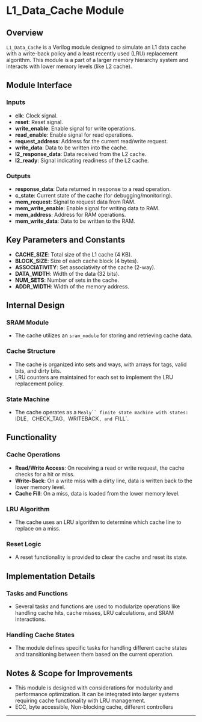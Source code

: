 # L1_Data_Cache Module

## Overview
`L1_Data_Cache` is a Verilog module designed to simulate an L1 data cache with a write-back policy and a least recently used (LRU) replacement algorithm. This module is a part of a larger memory hierarchy system and interacts with lower memory levels (like L2 cache).

## Module Interface

### Inputs
- **clk**: Clock signal.
- **reset**: Reset signal.
- **write_enable**: Enable signal for write operations.
- **read_enable**: Enable signal for read operations.
- **request_address**: Address for the current read/write request.
- **write_data**: Data to be written into the cache.
- **l2_response_data**: Data received from the L2 cache.
- **l2_ready**: Signal indicating readiness of the L2 cache.

### Outputs
- **response_data**: Data returned in response to a read operation.
- **c_state**: Current state of the cache (for debugging/monitoring).
- **mem_request**: Signal to request data from RAM.
- **mem_write_enable**: Enable signal for writing data to RAM.
- **mem_address**: Address for RAM operations.
- **mem_write_data**: Data to be written to the RAM.

## Key Parameters and Constants
- **CACHE_SIZE**: Total size of the L1 cache (4 KB).
- **BLOCK_SIZE**: Size of each cache block (4 bytes).
- **ASSOCIATIVITY**: Set associativity of the cache (2-way).
- **DATA_WIDTH**: Width of the data (32 bits).
- **NUM_SETS**: Number of sets in the cache.
- **ADDR_WIDTH**: Width of the memory address.

## Internal Design

### SRAM Module
- The cache utilizes an `sram_module` for storing and retrieving cache data.

### Cache Structure
- The cache is organized into sets and ways, with arrays for tags, valid bits, and dirty bits.
- LRU counters are maintained for each set to implement the LRU replacement policy.

### State Machine
- The cache operates as a `Mealy`` finite state machine with states: `IDLE`, `CHECK_TAG`, `WRITEBACK`, and `FILL`.

## Functionality

### Cache Operations
- **Read/Write Access**: On receiving a read or write request, the cache checks for a hit or miss.
- **Write-Back**: On a write miss with a dirty line, data is written back to the lower memory level.
- **Cache Fill**: On a miss, data is loaded from the lower memory level.

### LRU Algorithm
- The cache uses an LRU algorithm to determine which cache line to replace on a miss.

### Reset Logic
- A reset functionality is provided to clear the cache and reset its state.

## Implementation Details

### Tasks and Functions
- Several tasks and functions are used to modularize operations like handling cache hits, cache misses, LRU calculations, and SRAM interactions.

### Handling Cache States
- The module defines specific tasks for handling different cache states and transitioning between them based on the current operation.

## Notes & Scope for Improvements
- This module is designed with considerations for modularity and performance optimization. It can be integrated into larger systems requiring cache functionality with LRU management.
- ECC, byte accessible, Non-blocking cache, different controllers 


---
